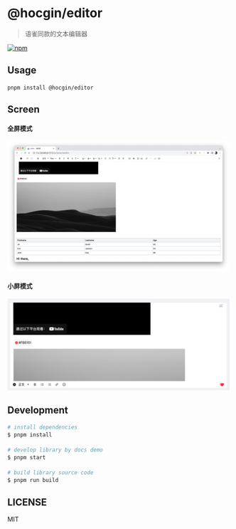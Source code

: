 # @hocgin/editor

> 语雀同款的文本编辑器

[![npm](https://img.shields.io/npm/v/@hocgin/editor?style=flat-square)](https://www.npmjs.com/package/@hocgin/editor)

## Usage

```shell
pnpm install @hocgin/editor
```

## Screen

#### 全屏模式

<img src="https://github.com/hocgin/editor/raw/main/_docs/demo1.jpg" width="500px"/>

#### 小屏模式

<img src="https://github.com/hocgin/editor/raw/main/_docs/demo2.png" width="500px"/>

## Development

```bash
# install dependencies
$ pnpm install

# develop library by docs demo
$ pnpm start

# build library source code
$ pnpm run build
```

## LICENSE

MIT
